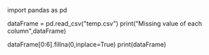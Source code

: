 import pandas as pd


dataFrame = pd.read_csv("temp.csv")
print("Missing value of each column",dataFrame)


dataFrame[0:6].fillna(0,inplace=True)
print(dataFrame)
